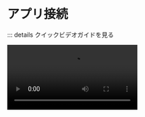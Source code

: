  # アプリ接続
::: details クイックビデオガイドを見る

<Video src="https://www.youtube.com/embed/m3lajUatO7w" />

レシピの作成を開始する際には、最初にWorkatoとアプリの間に接続を確立する必要があります。

各接続は、ユーザーアカウントなどのアプリのインスタンスに関連付けられ、レシピ間で再利用することができます。

このガイドでは、以下の内容を説明します：

- [接続の基本](#connection-basics)
- [接続の作成](#creating-connections)
- [レシピでの接続の使用方法](#using-connections-in-recipes)
- [接続エラーの処理方法](#connection-errors)

---

## 接続の基本

- [誰が接続を作成できるのか？](#who-can-create-connections)
- [Workatoは接続にどのようにアクセスするのか？](#how-does-workato-access-my-connections)
- [Workatoは接続でどのデータにアクセスできるのか？](#what-data-can-workato-access-in-my-connections)
- [どのようなベストプラクティスを守るべきか？](#what-best-practices-should-i-follow)

### 誰が接続を作成できるのか？

接続を作成するには、[**接続の作成**特権](/ja/user-accounts-and-teams/role-based-access/collaborator-roles-and-permissions.md#recipe-development-privileges)が必要です。

手順については、[接続の作成](#creating-connections)セクションを参照してください。

### Workatoは接続にどのようにアクセスするのか？

Workatoは通常、アプリの認証/認可APIを使用して接続を確立します。以下のいずれかの方法を使用します：

- OAuth 2.0
- OAuth 1.0（およびそのバリエーション）
- ベーシック認証（ユーザー名とパスワード）
- APIキーまたはシークレット

この手順の一環として、Workatoにアプリのデータへのアクセス許可を提供します。Workatoに付与される権限は通常、[アプリの認証を行うユーザー](#what-data-can-workato-access-in-my-connections)の権限と対応しています。

Workatoに接続する方法の詳細については、アプリの[コネクタドキュメント](/ja/connectors.md)を参照してください。

### Workatoは接続でどのデータにアクセスできるのか？

Workatoは、接続を認証するユーザーがアクセスできるデータにのみアクセスできます。

例えば：Salesforceでアカウントの表示権限しか持っていない場合、WorkatoでSalesforce接続を作成しても、Workatoはアカウントの表示しかできません。

### どのようなベストプラクティスを守るべきか？

接続を作成する際には、次のことをお勧めします：

- [Workatoのための専用ユーザーの作成](#creating-a-dedicated-user-for-workato)
- [開発用のサンドボックス認証情報の使用](#using-sandbox-credentials-for-development)

#### Workatoのための専用ユーザーの作成

Workatoのために専用のアプリユーザーを作成することで、レシピが人間のユーザーアカウントに依存しないようにします。誰かが会社を去っても、レシピは引き続き実行されます。

さらに、専用のWorkatoユーザーを作成することで、Workatoがアプリ内で持つ権限を調整することができ、セキュリティリスクを低減できます。

アプリには、ユーザーロールと権限を定義する際に異なる細かさがあります。Workatoに接続する方法の詳細については、[コネクタドキュメント](/ja/connectors.md)を参照してください。 #### 開発にはサンドボックスの資格情報を使用する

レシピを開発およびテストする際には、接続にサンドボックス（または非本番）の資格情報を使用することをお勧めします。開発中にテストデータを使用することで、ライブデータが誤って変更されることを防ぐことができます。

詳細については、[レシピでの接続の使用](#using-connections-in-recipes)セクションを参照してください。

---

## 接続の作成

Workatoでアプリを接続する方法は2つあります。

- [レシピエディタで](#in-the-recipe-editor)
- [接続ウィザードで](#in-the-connection-wizard)

### レシピエディタで

レシピエディタで接続を追加するには:

<Stepper>
<Step>

レシピエディタで、サイドメニューからアプリをクリックします。

</Step>
<Step>

使用したいトリガーまたはアクションをクリックします。

</Step>
<Step>

アプリの[セットアップガイド](/ja/connectors.md)に従って、プロンプトに従います。

</Step>
</Stepper>

![新しいレシピを介した接続](@img/recipes/app-connections/via-new-recipe.gif)

### 接続ウィザードで

Workatoのいくつかの場所から接続ウィザードにアクセスできます:

- **リソース > 接続 > 接続の作成**
- **リソース > レシピ > 接続の作成**
- **任意のプロジェクト > 接続の作成**

![新しい接続を介した接続](@img/recipes/app-connections/via-new-connection.gif)

---

## レシピでの接続の使用

::: warning 重要!
トリガーやアクションをレシピで設定する前に、アプリへの有効な接続を確立する必要があります。
:::

- [複数のアプリインスタンス、1つのレシピ](#multiple-app-instances-one-recipe)
- [ランタイムユーザー接続](#runtime-user-connections)

### 複数のアプリインスタンス、1つのレシピ

通常、アプリのインスタンスは1つまたは2つあります - 本番用の1つと、テスト用のもう1つかもしれません。このようなシナリオでは、複数のレシピで使用するために1つの接続が必要になるでしょう。

アプリの複数のインスタンスがある場合、Workatoで複数の接続を作成する必要があります。各接続は、アプリの各インスタンスに対して認証を行う必要があります。

ほとんどのコネクタは、レシピごとにアプリごとに1つの接続しか許可しません。2つの別々のアプリインスタンスで作業する必要がある場合は、[セカンダリコネクタ](/ja/features/secondary-connectors.md)を使用することができます。

**注意**: セカンダリコネクタは、すべてのWorkatoコネクタでサポートされているわけではありません。

### ランタイムユーザー接続

:::tip CALLABLE & WORKBOT RECIPESで利用可能
**ランタイムユーザー接続**機能は、CallableまたはWorkbotレシピでのみ利用可能です。
:::

デフォルトでは、レシピは接続の認証に使用された資格情報に基づいてアクションを実行します。ただし、**ランタイムユーザー接続**機能を使用することで、レシピが実行される際に接続を切り替えることができます。

例えば: Salesforceに機会を作成するレシピがあるとします。Salesforceの接続は現在、営業マネージャーの資格情報を使用しています。他の営業担当者が機会を作成しているにもかかわらず、すべての機会は営業マネージャーによって作成されたものとして表示されます。

詳細については、[ランタイムユーザー接続のドキュメント](/ja/features/ ## 接続エラー

時折、アプリの接続が無効になることがあります。以下は最も一般的な理由です：

- **変更された資格情報。** アプリ内で資格情報が変更され、Workatoで変更されていない場合、接続が無効になる可能性があります。
- **不十分な権限。** この場合、接続を承認するユーザーには必要なデータにアクセスしたり、特定のアクションを実行するための権限がありません。

無効な接続エラーが発生した場合は、以下をおすすめします：

- **接続を承認するユーザーの権限を確認する。** 接続を承認するユーザーが十分な権限を持っているか確認してください。
- **接続の資格情報が正しいことを確認する。** パスワード、APIキーなどが正しく入力されているか再度確認してください。
- **接続を再承認する。** ユーザーの権限と資格情報を確認した後、接続を再接続してみてください。

![アプリ接続エラーのデザイン時エラー](~@img/recipes/troubleshooting/connection-error.png)
*アプリ接続エラーのデザイン時エラー*

---